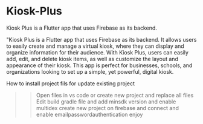 # Kiosk-Plus
Kiosk Plus is a Flutter app that uses Firebase as its backend.

"Kiosk Plus is a Flutter app that uses Firebase as its backend. It allows users to easily create and manage a virtual kiosk, where they can display and organize information for their audience. With Kiosk Plus, users can easily add, edit, and delete kiosk items, as well as customize the layout and appearance of their kiosk. This app is perfect for businesses, schools, and organizations looking to set up a simple, yet powerful, digital kiosk.

How to install project fils for update existing project
>> Open files in vs code or create new project and replace all files
>> Edit build gradle file and add
  >> minsdk version and enable multidex
>>create new project on firebase and connect and enable emailpasswordauthentication
>>enjoy

